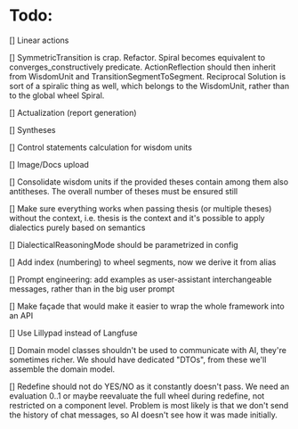 # Todo:

[] Linear actions

[] SymmetricTransition is crap. Refactor. Spiral becomes equivalent to converges_constructively predicate. ActionReflection should then inherit from WisdomUnit and TransitionSegmentToSegment. Reciprocal Solution is sort of a spiralic thing as well, which belongs to the WisdomUnit, rather than to the global wheel Spiral. 

[] Actualization (report generation)

[] Syntheses

[] Control statements calculation for wisdom units

[] Image/Docs upload

[] Consolidate wisdom units if the provided theses contain among them also antitheses. The overall number of theses must be ensured still

[] Make sure everything works when passing thesis (or multiple theses) without the context, i.e. thesis is the context and it's possible to apply dialectics purely based on semantics

[] DialecticalReasoningMode should be parametrized in config


[] Add index (numbering) to wheel segments, now we derive it from alias

[] Prompt engineering: add examples as user-assistant interchangeable messages, rather than in the big user prompt

[] Make façade that would make it easier to wrap the whole framework into an API

[] Use Lillypad instead of Langfuse

[] Domain model classes shouldn't be used to communicate with AI, they're sometimes richer. We should have dedicated "DTOs", from these we'll assemble the domain model.

[] Redefine should not do YES/NO as it constantly doesn't pass. We need an evaluation 0..1 or maybe reevaluate the full wheel during redefine, not restricted on a component level. Problem is most likely is that we don't send the history of chat messages, so AI doesn't see how it was made initially.